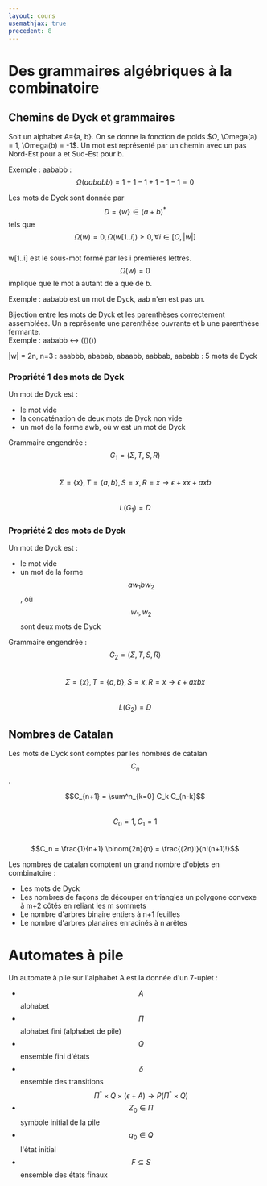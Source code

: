 ```yaml
---
layout: cours
usemathjax: true
precedent: 8
---
```


# Des grammaires algébriques à la combinatoire

## Chemins de Dyck et grammaires

Soit un alphabet A={a, b}. On se donne la fonction de poids $$\Omega$, \Omega(a) = 1, \Omega(b) = -1$.
Un mot est représenté par un chemin avec un pas Nord-Est pour a et Sud-Est pour b.

Exemple : aababb : $$\Omega(aababb) = 1 + 1 - 1 + 1 - 1 - 1 = 0$$

Les mots de Dyck sont donnée par $$D = \{ w\} \in (a+b)^*$$ tels que $$ \Omega(w) = 0, \Omega(w[1..i]) \geq 0, \forall i \in [O, |w|]$$  
w[1..i] est le sous-mot formé par les i premières lettres.  
$$\Omega(w) = 0$$ implique que le mot a autant de a que de b.

Exemple : aababb est un mot de Dyck, aab n'en est pas un.

Bijection entre les mots de Dyck et les parenthèses correctement assemblées. Un a représente une parenthèse ouvrante et b une parenthèse fermante.  
Exemple : aababb <-> (()())

\|w\| = 2n, n=3 : aaabbb, ababab, abaabb, aabbab, aababb : 5 mots de Dyck

### Propriété 1 des mots de Dyck

Un mot de Dyck est :
- le mot vide
- la concaténation de deux mots de Dyck non vide
- un mot de la forme awb, où w est un mot de Dyck

Grammaire engendrée :  
$$G_1 = (\Sigma, T, S, R)$$  
$$\Sigma = \{x\}, T = \{a, b\}, S = x, R = x \to \epsilon + xx + axb$$  
$$L(G_1) = D$$

### Propriété 2 des mots de Dyck

Un mot de Dyck est :
- le mot vide
- un mot de la forme $$aw_1bw_2$$, où $$w_1, w_2$$ sont deux mots de Dyck

Grammaire engendrée :  
$$G_2 = (\Sigma, T, S, R)$$  
$$\Sigma = \{x\}, T = \{a, b\}, S = x, R = x \to \epsilon + axbx$$  
$$L(G_2) = D$$

## Nombres de Catalan

Les mots de Dyck sont comptés par les nombres de catalan $$C_n$$.

$$C_{n+1} = \sum^n_{k=0} C_k C_{n-k}$$  
$$C_0 = 1, C_1 = 1$$  
$$C_n = \frac{1}{n+1} \binom{2n}{n} = \frac{(2n)!}{n!(n+1)!}$$

Les nombres de catalan comptent un grand nombre d'objets en combinatoire :
- Les mots de Dyck
- Les nombres de façons de découper en triangles un polygone convexe à m+2 côtés en reliant les m sommets
- Le nombre d'arbres binaire entiers à n+1 feuilles
- Le nombre d'arbres planaires enracinés à n arêtes

# Automates à pile

Un automate à pile sur l'alphabet A est la donnée d'un 7-uplet :
- $$A$$ alphabet
- $$\Pi$$ alphabet fini (alphabet de pile)
- $$Q$$ ensemble fini d'états
- $$\delta$$ ensemble des transitions $$\Pi^* \times Q \times (\epsilon + A) \to P(\Pi^* \times Q)$$
- $$Z_0 \in \Pi$$ symbole initial de la pile
- $$q_0 \in Q$$ l'état initial
- $$F \subseteq S$$ ensemble des états finaux
